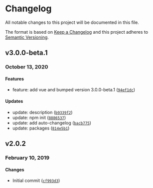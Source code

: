 # Changelog

All notable changes to this project will be documented in this file.

The format is based on [Keep a Changelog](https://keepachangelog.com/en/1.0.0/)
and this project adheres to [Semantic Versioning](https://semver.org/spec/v2.0.0.html).

## v3.0.0-beta.1
### October 13, 2020

#### Features

* feature: add vue and bumped version 3.0.0-beta.1 ([`94ef1dc`](https://github.com/esoto76/transcript-generator/commit/94ef1dce5b2c43d4c55e2f6abba55679bb2dca55))

#### Updates

* update: description ([`b9339f2`](https://github.com/esoto76/transcript-generator/commit/b9339f26971a8bf144e3446c8290b3345afc009a))
* update: npm init ([`8886537`](https://github.com/esoto76/transcript-generator/commit/888653769a6982858b8871b29af9d4d700a894f9))
* update: add auto-changelog ([`bacb775`](https://github.com/esoto76/transcript-generator/commit/bacb775919c59695ee4cf8b42c65d3260aeaae52))
* update: packages ([`814e5b1`](https://github.com/esoto76/transcript-generator/commit/814e5b18515321f36cf55fc9d7c8ef288aac102d))

## v2.0.2
### February 10, 2019

#### Changes

* Initial commit ([`cf993d3`](https://github.com/esoto76/transcript-generator/commit/cf993d3b50ba15e126e6437f19653496ec845340))
